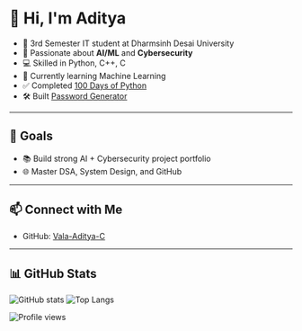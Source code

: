 # 👋 Hi, I'm Aditya

- 🎯 3rd Semester IT student at Dharmsinh Desai University
- 🧠 Passionate about **AI/ML** and **Cybersecurity**
- 💻 Skilled in Python, C++, C
- 🚀 Currently learning Machine Learning
- ✅ Completed [100 Days of Python](#)
- 🛠️ Built [Password Generator](https://github.com/Vala-Aditya-C/Password-Generator)

------------------------------------

## 📌 Goals
- 📚 Build strong AI + Cybersecurity project portfolio
- 🌐 Master DSA, System Design, and GitHub

----------------------------

## 📫 Connect with Me
- GitHub: [Vala-Aditya-C](https://github.com/Vala-Aditya-C)

-----------------------------------

## 📊 GitHub Stats

![GitHub stats](https://github-readme-stats.vercel.app/api?username=Vala-Aditya-C&show_icons=true&theme=tokyonight)
![Top Langs](https://github-readme-stats.vercel.app/api/top-langs/?username=Vala-Aditya-C&layout=compact&theme=tokyonight)

![Profile views](https://komarev.com/ghpvc/?username=Vala-Aditya-C&color=blue)
